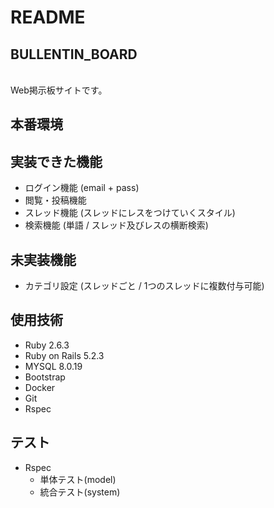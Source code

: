 # README

## BULLENTIN_BOARD
<br>Web掲示板サイトです。

## 本番環境

## 実装できた機能
* ログイン機能 (email + pass)
* 閲覧・投稿機能
* スレッド機能 (スレッドにレスをつけていくスタイル)
* 検索機能 (単語 / スレッド及びレスの横断検索)

## 未実装機能
* カテゴリ設定 (スレッドごと / 1つのスレッドに複数付与可能)

## 使用技術
* Ruby 2.6.3
* Ruby on Rails 5.2.3
* MYSQL 8.0.19
* Bootstrap
* Docker
* Git
* Rspec

## テスト
* Rspec
  * 単体テスト(model)
  * 統合テスト(system)

